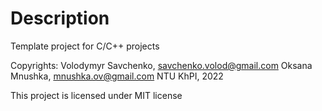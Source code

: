 # Description

Template project for C/C++ projects

Copyrights:
Volodymyr Savchenko, savchenko.volod@gmail.com
Oksana Mnushka, mnushka.ov@gmail.com
NTU KhPI, 2022

This project is licensed under MIT license
